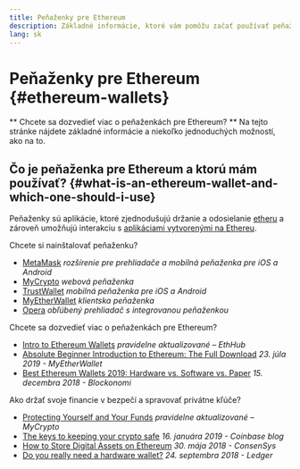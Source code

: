 ```yaml
---
title: Peňaženky pre Ethereum
description: Základné informácie, ktoré vám pomôžu začať používať peňaženky pre Ethereum.
lang: sk
---
```


# Peňaženky pre Ethereum {#ethereum-wallets}

<div class="featured">

** Chcete sa dozvedieť viac o peňaženkách pre Ethereum? ** Na tejto stránke nájdete základné informácie a niekoľko jednoduchých možností, ako na to.

</div>

## Čo je peňaženka pre Ethereum a ktorú mám používať? {#what-is-an-ethereum-wallet-and-which-one-should-i-use}

Peňaženky sú aplikácie, ktoré zjednodušujú držanie a odosielanie [etheru](/sk/eth/) a zároveň umožňujú interakciu s [aplikáciami vytvorenými na Ethereu](/sk/dapps/).

Chcete si nainštalovať peňaženku?

- [MetaMask](https://metamask.io) _rozšírenie pre prehliadače a mobilná peňaženka pre iOS a Android_
- [MyCrypto](https://mycrypto.com) _webová peňaženka_
- [TrustWallet](https://trustwallet.com/) _mobilná peňaženka pre iOS a Android_
- [MyEtherWallet](https://www.myetherwallet.com/) _klientska peňaženka_
- [Opera](https://www.opera.com/crypto) _obľúbený prehliadač s integrovanou peňaženkou_

Chcete sa dozvedieť viac o peňaženkách pre Ethereum?

- [Intro to Ethereum Wallets](https://docs.ethhub.io/using-ethereum/wallets/intro-to-ethereum-wallets/) _pravidelne aktualizované – EthHub_
- [Absolute Beginner Introduction to Ethereum: The Full Download](https://www.mewtopia.com/absolute-beginners-guide/) _23. júla 2019 - MyEtherWallet_
- [Best Ethereum Wallets 2019: Hardware vs. Software vs. Paper](https://blockonomi.com/best-ethereum-wallets/) _15. decembra 2018 - Blockonomi_

Ako držať svoje financie v bezpečí a spravovať privátne kľúče?

- [Protecting Yourself and Your Funds](https://support.mycrypto.com/staying-safe/protecting-yourself-and-your-funds) _pravidelne aktualizované – MyCrypto_
- [The keys to keeping your crypto safe](https://web.archive.org/web/20190716160333/https://blog.coinbase.com/the-keys-to-keeping-your-crypto-safe-96d497cce6cf?gi=548619266f28) _16. januára 2019 - Coinbase blog_
- [How to Store Digital Assets on Ethereum](https://media.consensys.net/how-to-store-digital-assets-on-ethereum-a2bfdcf66bd0) _30. mája 2018 - ConsenSys_
- [Do you really need a hardware wallet?](https://medium.com/ledger-on-security-and-blockchain/ledger-101-part-1-do-you-really-need-a-hardware-wallet-7f5abbadd945) _24. septembra 2018 - Ledger_
